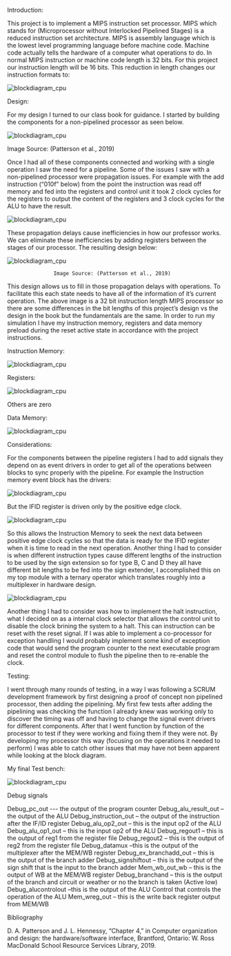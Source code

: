 Introduction: 

This project is to implement a MIPS instruction set processor. MIPS which stands for (Microprocessor without Interlocked Pipelined Stages) is a reduced instruction set architecture. 
MIPS is assembly language which is the lowest level programming language before machine code. Machine code actually tells the hardware of a computer what operations to do. 
In normal MIPS instruction or machine code length is 32 bits. For this project our instruction length will be 16 bits. This reduction in length changes our instruction formats to:
 
![blockdiagram_cpu](https://github.com/TheProgrammingWizzard/CpE142_MIPS_pipelined/blob/master/imgs/1.png)


Design:

For my design I turned to our class book for guidance. I started by building the components for a non-pipelined processor as seen below.
 
 ![blockdiagram_cpu](https://github.com/TheProgrammingWizzard/CpE142_MIPS_pipelined/blob/master/imgs/2.png)
 
Image Source: (Patterson et al., 2019)

Once I had all of these components connected and working with a single operation I saw the need for a pipeline. Some of the issues I saw with a non-pipelined processor were propagation issues. 
For example with the add instruction (“010f” below) from the point the instruction was read off memory and fed into the registers and control unit it took 2 clock cycles for the registers to output the content of the registers and 3 clock cycles for the ALU to have the result.

![blockdiagram_cpu](https://github.com/TheProgrammingWizzard/CpE142_MIPS_pipelined/blob/master/imgs/3.png) 

 These propagation delays cause inefficiencies in how our professor works. We can eliminate these inefficiencies by adding registers between the stages of our processor. The resulting design below: 

 ![blockdiagram_cpu](https://github.com/TheProgrammingWizzard/CpE142_MIPS_pipelined/blob/master/imgs/4.png)
                   
				   Image Source: (Patterson et al., 2019)
				   
 This design allows us to fill in those propagation delays with operations. To facilitate this each state needs to have all of the information of it’s current operation. The above image is a 32 bit instruction length MIPS processor so there are some differences in the bit lengths of this project’s design vs the design in the book but the fundamentals are the same. 
In order to run my simulation I have my instruction memory, registers and data memory preload during the reset active state in accordance with the project instructions.




Instruction Memory: 
 
![blockdiagram_cpu](https://github.com/TheProgrammingWizzard/CpE142_MIPS_pipelined/blob/master/imgs/5.png)

Registers:

 ![blockdiagram_cpu](https://github.com/TheProgrammingWizzard/CpE142_MIPS_pipelined/blob/master/imgs/6.png)
 
Others are zero

Data Memory:

 ![blockdiagram_cpu](https://github.com/TheProgrammingWizzard/CpE142_MIPS_pipelined/blob/master/imgs/7.png)

Considerations:

For the components between the pipeline registers I had to add signals they depend on as event drivers in order to get all of the operations between blocks to sync properly with the pipeline. 
For example the Instruction memory event block has the drivers:

 ![blockdiagram_cpu](https://github.com/TheProgrammingWizzard/CpE142_MIPS_pipelined/blob/master/imgs/8.png)
 
But the IFID register is driven only by the positive edge clock. 

 ![blockdiagram_cpu](https://github.com/TheProgrammingWizzard/CpE142_MIPS_pipelined/blob/master/imgs/9.png)
 
So this allows the Instruction Memory to seek the next data between positive edge clock cycles so that the data is ready for the IFID register when it is time to read in the next operation. 
Another thing I had to consider is when different instruction types cause different lengths of the instruction to be used by the sign extension so for type B, C and D they all have different bit lengths to be fed into the sign extender, 
I accomplished this on my top module with a ternary operator which translates roughly into a multiplexer in hardware design.

 ![blockdiagram_cpu](https://github.com/TheProgrammingWizzard/CpE142_MIPS_pipelined/blob/master/imgs/10.png)
 
Another thing I had to consider was how to implement the halt instruction, what I decided on as a internal clock selector that allows the control unit to disable the clock brining the system to a halt. This can instruction can be reset with the reset signal. If I was able to implement a co-processor for exception handling I would probably implement some kind of exception code that would send the program counter to the next executable program and reset the control module to flush the pipeline then to re-enable the clock. 







Testing:

I went through many rounds of testing, in a way I was following a SCRUM development framework by first designing a proof of concept non pipelined processor, then adding the pipelining. My first few tests after adding the pipelining was checking the function I already knew was working only to discover the timing was off and having to change the signal event drivers for different components. After that I went function by function of the processor to test if they were working and fixing them if they were not. By developing my processor this way (focusing on the operations it needed to perform) I was able to catch other issues that may have not been apparent while looking at the block diagram. 







 
My final Test bench:

 ![blockdiagram_cpu](https://github.com/TheProgrammingWizzard/CpE142_MIPS_pipelined/blob/master/imgs/11.png)
 
Debug signals 

Debug_pc_out --- the output of the program counter
Debug_alu_result_out – the output of the ALU
Debug_instruction_out – the output of the instruction after the IF/ID register
Debug_alu_op2_out – this is the input op2 of the ALU
Debug_alu_op1_out – this is the input op2 of the ALU
Debug_regout1 – this is the output of reg1 from the register file
Debug_regout2 – this is the output of reg2 from the register file
Debug_datamux –this is the output of the multiplexer after the MEM/WB register
Debug_ex_branchadd_out – this is the output of the branch adder
Debug_signshiftout – this is the output of the sign shift that is the input to the branch adder 
Mem_wb_out_wb – this is the output of WB at the MEM/WB register
Debug_branchand – this is the output of the branch and circuit or weather or no the branch is taken (Active low)
Debug_alucontrolout –this is the output of the ALU Control that controls the operation of the ALU
Mem_wreg_out – this is the write back register output from MEM/WB

Bibliography

D. A. Patterson and J. L. Hennessy, “Chapter 4,” in Computer organization and design: the hardware/software interface, Brantford, Ontario: W. Ross MacDonald School Resource Services Library, 2019.

